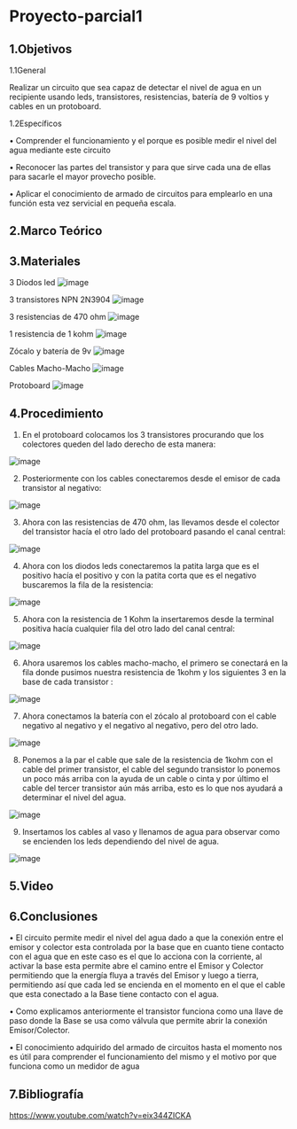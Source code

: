 # Proyecto-parcial1
## 1.Objetivos 

1.1General

Realizar un circuito que sea capaz de detectar el nivel de agua en un recipiente usando leds, transistores, resistencias, batería de 9 voltios y cables en un protoboard.

1.2Específicos 

•	Comprender el funcionamiento y el porque es posible medir el nivel del agua mediante este circuito

•	Reconocer las partes del transistor y para que sirve cada una de ellas para sacarle el mayor provecho posible.


•	Aplicar el conocimiento de armado de circuitos para emplearlo en una función esta vez servicial en pequeña escala.

## 2.Marco Teórico

## 3.Materiales 

3 Diodos led
![image](https://user-images.githubusercontent.com/116779906/204954982-ca4dba30-b949-400c-bbe1-f7d861b57c3d.png)

3 transistores NPN 2N3904
![image](https://user-images.githubusercontent.com/116779906/204955048-e30de647-7aee-44d8-8af7-0a80b9ce2482.png)

3 resistencias de 470 ohm
![image](https://user-images.githubusercontent.com/116779906/204955116-3f78e5b7-ba12-407b-8cfa-4fa6e3af7c5b.png)

1 resistencia de 1 kohm
![image](https://user-images.githubusercontent.com/116779906/204955160-1af979f4-a204-4121-8a78-4b761c24415b.png)

Zócalo y batería de 9v
![image](https://user-images.githubusercontent.com/116779906/204955229-7d91a9c9-ed7b-41d8-b62f-b016008022c3.png)

Cables Macho-Macho 
![image](https://user-images.githubusercontent.com/116779906/204955295-99039404-09f0-4e0e-b855-d886069ae6ae.png)

Protoboard
![image](https://user-images.githubusercontent.com/116779906/204955346-e5baabb2-4e28-4302-af31-45e5a68e3c7b.png)

## 4.Procedimiento 

1.	En el protoboard colocamos los 3 transistores procurando que los colectores queden del lado derecho de esta manera:

![image](https://user-images.githubusercontent.com/116779906/204955460-98dcc399-86c0-4578-8329-64c9edb38d59.png)

2.	Posteriormente con los cables conectaremos desde el emisor de cada transistor al negativo:

![image](https://user-images.githubusercontent.com/116779906/204955519-142bd3fd-287c-4a26-8ca1-0d8a90b6fe62.png)

3.	Ahora con las resistencias de 470 ohm, las llevamos desde el colector del transistor hacía el otro lado del protoboard pasando el canal central:

![image](https://user-images.githubusercontent.com/116779906/204955571-2d7ff6dd-db02-451f-ba85-44b6a9d9f982.png)

4.	Ahora con los diodos leds conectaremos la patita larga que es el positivo hacía el positivo y con la patita corta que es el negativo buscaremos la fila de la resistencia:

![image](https://user-images.githubusercontent.com/116779906/204955614-a44d0e6f-0690-443f-bed1-3aa1e8aa4244.png)

5.	 Ahora con la resistencia de 1 Kohm la insertaremos desde la terminal positiva hacía cualquier fila del otro lado del canal central:

![image](https://user-images.githubusercontent.com/116779906/204955694-e95cd5cc-3ce0-41cc-b768-9e73bd714604.png)

6.	Ahora usaremos los cables macho-macho, el primero se conectará en la fila donde pusimos nuestra resistencia de 1kohm y los siguientes 3 en la base de cada transistor :

![image](https://user-images.githubusercontent.com/116779906/204955723-b450d372-5e06-4358-b822-868a3831fc3c.png)

7.	Ahora conectamos la batería con el zócalo al protoboard con el cable negativo al negativo y el negativo al negativo, pero del otro lado.

![image](https://user-images.githubusercontent.com/116779906/204955771-ffe01500-3e07-4569-9269-1f3124c23390.png)

8.	Ponemos a la par el cable que sale de la resistencia de 1kohm con el cable del primer transistor, el cable del segundo transistor lo ponemos un poco más arriba con la ayuda de un cable o cinta y por último el cable del tercer transistor aún más arriba, esto es lo que nos ayudará a determinar el nivel del agua.

![image](https://user-images.githubusercontent.com/116779906/204955854-3cf06601-5495-49fd-a8a9-3d0332ff3896.png)

9.	Insertamos los cables al vaso y llenamos de agua para observar como se encienden los leds dependiendo del nivel de agua.

![image](https://user-images.githubusercontent.com/116779906/204955905-2c32ad0a-0987-4d0b-ac25-6343856e69cf.png)


## 5.Video

## 6.Conclusiones

•	El circuito permite medir el nivel del agua dado a que la conexión entre el emisor y colector esta controlada por la base que en cuanto tiene contacto con el agua que en este caso es el que lo acciona con la corriente, al activar la base esta permite abre el camino entre el Emisor y Colector permitiendo que la energía fluya a través del Emisor y luego a tierra, permitiendo así que cada led se encienda en el momento en el que el cable que esta conectado a la Base tiene contacto con el agua.

•	Como explicamos anteriormente el transistor funciona como una llave de paso donde la Base se usa como válvula que permite abrir la conexión Emisor/Colector.

•	El conocimiento adquirido del armado de circuitos hasta el momento nos es útil para comprender el funcionamiento del mismo y el motivo por que funciona como un medidor de agua 

## 7.Bibliografía
https://www.youtube.com/watch?v=eix344ZICKA



